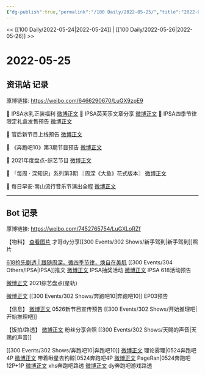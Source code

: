 ```yaml
---
{"dg-publish":true,"permalink":"/100 Daily/2022-05-25/","title":"2022-05-25","created":"2022-12-04T17:12:31.000+08:00","updated":"2023-04-11T14:46:34.000+08:00"}
---
```



<< [[100 Daily/2022-05-24\|2022-05-24]] | [[100 Daily/2022-05-26\|2022-05-26]] >>

# 2022-05-25

## 资讯站 记录

原博链接: https://weibo.com/6466290670/LuGX9zpE9

💫 IPSA水乳正装福利 [微博正文](https://m.weibo.cn/6466290670/4772964271392847)
💫 IPSA茵芙莎文章分享 [微博正文](https://m.weibo.cn/6466290670/4773097415117661)
💫 IPSA四季节律限定礼盒发售预告 [微博正文](https://m.weibo.cn/6466290670/4772963222028764)

💫 官后新节目上线预告 [微博正文](https://m.weibo.cn/6466290670/4773083414793117)

💫 《奔跑吧10》第3期节目预告 [微博正文](https://m.weibo.cn/6466290670/4773069174080015)

💫 2021年度盘点-综艺节目 [微博正文](https://m.weibo.cn/6466290670/4772994851800684)

💫 「每周 · 深知识」系列第3期
〖周深《大鱼》花式版本〗 [微博正文](https://m.weibo.cn/6466290670/4772986999015173)

💫 每日早安·南山流行音乐节演出全程 [微博正文](https://m.weibo.cn/6466290670/4772928913147947)

---
## Bot 记录

原博链接: https://weibo.com/7452765754/LuGXLoRZf

【物料】
[查看图片](https://wx1.sinaimg.cn/large/0088n2Pggy1h2l1t9qsscj30u01hdjum.jpg) 才哥dy分享[[300 Events/302 Shows/新手驾到\|新手驾到]]照片

[618抢先剧透 | 跟随周深，循四季节律，焕自在美肌](https://weibo.cn/sinaurl?u=https%3A%2F%2Fmp.weixin.qq.com%2Fs%2FIBiXxNhsMO_AD_TpqSxUDA) [[300 Events/304 Others/IPSA\|IPSA]]推文
[微博正文](https://m.weibo.cn/1851789841/4772952459444972) IPSA抽奖活动
[微博正文](https://m.weibo.cn/1851789841/4772958024764956) IPSA 618活动预告

[微博正文](https://m.weibo.cn/6466290670/4772994851800684) 2021综艺盘点(星轨)

[微博正文](https://m.weibo.cn/5242381821/4773067723640566) [[300 Events/302 Shows/奔跑吧10\|奔跑吧10]] EP03预告

【信息】
[微博正文](https://m.weibo.cn/5248300719/4773079069495897) 0526新节目宣传预告 [[300 Events/302 Shows/开始推理吧\|开始推理吧]]

【饭拍/路透】
[微博正文](https://m.weibo.cn/6491597734/4772730123851447) 粉丝分享合照 [[300 Events/302 Shows/天赐的声音\|天赐的声音]]

[[300 Events/302 Shows/奔跑吧10\|奔跑吧10]]
[微博正文](https://m.weibo.cn/7458115630/4772934780715299) 理论雾理|0524奔跑吧4P
[微博正文](https://m.weibo.cn/3246571812/4772972005165286) 带着啾星去钓鲸|0524奔跑吧4P
[微博正文](https://m.weibo.cn/7633014126/4773011108138129) PageRan|0524奔跑吧12P+1P
[微博正文](https://m.weibo.cn/7495641082/4773109222344005) xhs奔跑吧路透
[微博正文](https://m.weibo.cn/7495641082/4773019123714049) dy奔跑吧游戏路透
